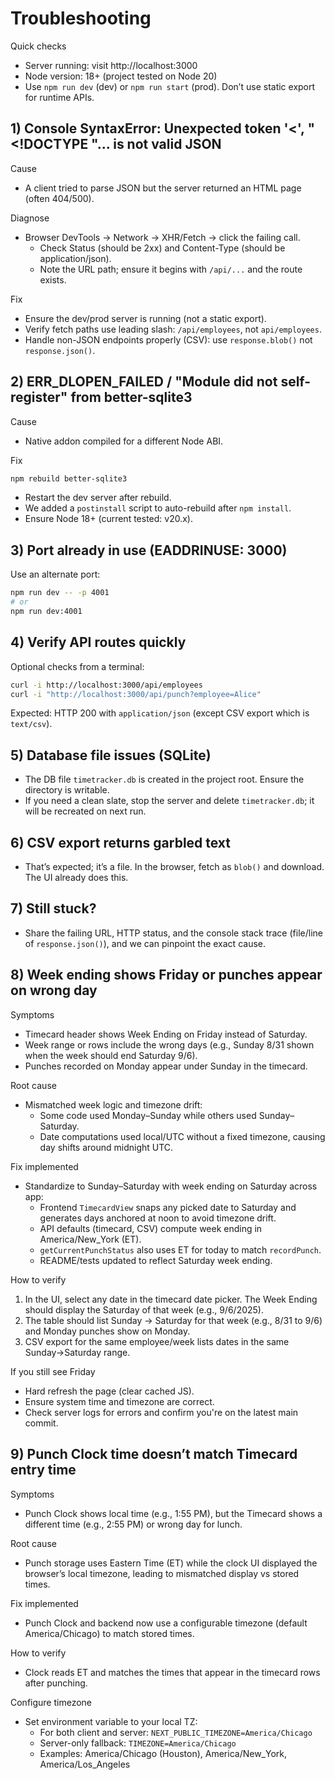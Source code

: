 # Troubleshooting

Quick checks
- Server running: visit http://localhost:3000
- Node version: 18+ (project tested on Node 20)
- Use `npm run dev` (dev) or `npm run start` (prod). Don’t use static export for runtime APIs.

## 1) Console SyntaxError: Unexpected token '<', "<!DOCTYPE "... is not valid JSON
Cause
- A client tried to parse JSON but the server returned an HTML page (often 404/500).

Diagnose
- Browser DevTools → Network → XHR/Fetch → click the failing call.
  - Check Status (should be 2xx) and Content-Type (should be application/json).
  - Note the URL path; ensure it begins with `/api/...` and the route exists.

Fix
- Ensure the dev/prod server is running (not a static export).
- Verify fetch paths use leading slash: `/api/employees`, not `api/employees`.
- Handle non-JSON endpoints properly (CSV): use `response.blob()` not `response.json()`.

## 2) ERR_DLOPEN_FAILED / "Module did not self-register" from better-sqlite3
Cause
- Native addon compiled for a different Node ABI.

Fix
```bash
npm rebuild better-sqlite3
```
- Restart the dev server after rebuild.
- We added a `postinstall` script to auto-rebuild after `npm install`.
- Ensure Node 18+ (current tested: v20.x).

## 3) Port already in use (EADDRINUSE: 3000)
Use an alternate port:
```bash
npm run dev -- -p 4001
# or
npm run dev:4001
```

## 4) Verify API routes quickly
Optional checks from a terminal:
```bash
curl -i http://localhost:3000/api/employees
curl -i "http://localhost:3000/api/punch?employee=Alice"
```
Expected: HTTP 200 with `application/json` (except CSV export which is `text/csv`).

## 5) Database file issues (SQLite)
- The DB file `timetracker.db` is created in the project root. Ensure the directory is writable.
- If you need a clean slate, stop the server and delete `timetracker.db`; it will be recreated on next run.

## 6) CSV export returns garbled text
- That’s expected; it’s a file. In the browser, fetch as `blob()` and download. The UI already does this.

## 7) Still stuck?
- Share the failing URL, HTTP status, and the console stack trace (file/line of `response.json()`), and we can pinpoint the exact cause.

## 8) Week ending shows Friday or punches appear on wrong day
Symptoms
- Timecard header shows Week Ending on Friday instead of Saturday.
- Week range or rows include the wrong days (e.g., Sunday 8/31 shown when the week should end Saturday 9/6).
- Punches recorded on Monday appear under Sunday in the timecard.

Root cause
- Mismatched week logic and timezone drift:
  - Some code used Monday–Sunday while others used Sunday–Saturday.
  - Date computations used local/UTC without a fixed timezone, causing day shifts around midnight UTC.

Fix implemented
- Standardize to Sunday–Saturday with week ending on Saturday across app:
  - Frontend `TimecardView` snaps any picked date to Saturday and generates days anchored at noon to avoid timezone drift.
  - API defaults (timecard, CSV) compute week ending in America/New_York (ET).
  - `getCurrentPunchStatus` also uses ET for today to match `recordPunch`.
  - README/tests updated to reflect Saturday week ending.

How to verify
1) In the UI, select any date in the timecard date picker. The Week Ending should display the Saturday of that week (e.g., 9/6/2025).
2) The table should list Sunday → Saturday for that week (e.g., 8/31 to 9/6) and Monday punches show on Monday.
3) CSV export for the same employee/week lists dates in the same Sunday→Saturday range.

If you still see Friday
- Hard refresh the page (clear cached JS).
- Ensure system time and timezone are correct.
- Check server logs for errors and confirm you're on the latest main commit.

## 9) Punch Clock time doesn’t match Timecard entry time
Symptoms
- Punch Clock shows local time (e.g., 1:55 PM), but the Timecard shows a different time (e.g., 2:55 PM) or wrong day for lunch.

Root cause
- Punch storage uses Eastern Time (ET) while the clock UI displayed the browser’s local timezone, leading to mismatched display vs stored times.

Fix implemented
- Punch Clock and backend now use a configurable timezone (default America/Chicago) to match stored times.

How to verify
- Clock reads ET and matches the times that appear in the timecard rows after punching.
 
Configure timezone
- Set environment variable to your local TZ:
  - For both client and server: `NEXT_PUBLIC_TIMEZONE=America/Chicago`
  - Server-only fallback: `TIMEZONE=America/Chicago`
  - Examples: America/Chicago (Houston), America/New_York, America/Los_Angeles
